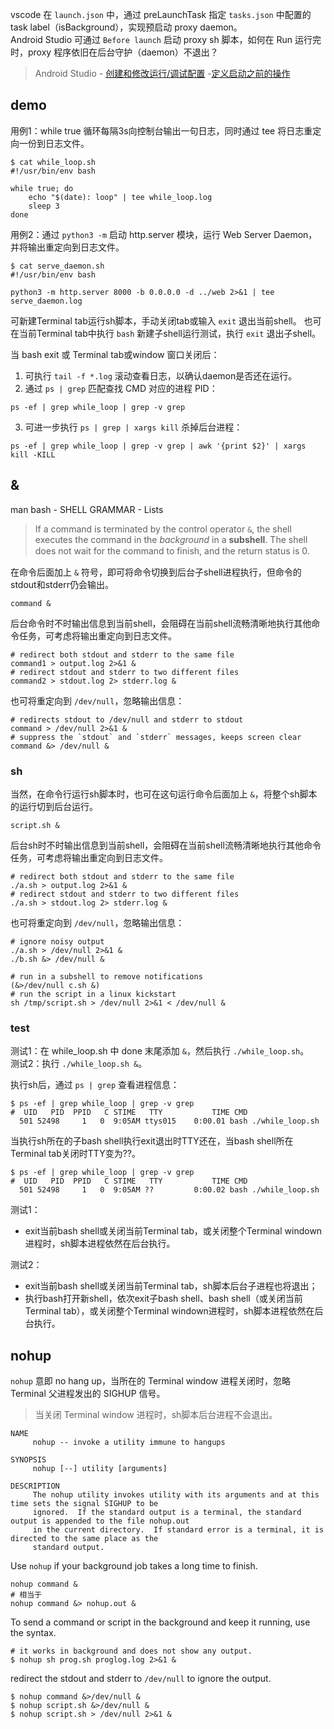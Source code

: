 
vscode 在 `launch.json` 中，通过 preLaunchTask 指定 `tasks.json` 中配置的 task label（isBackground），实现预启动 proxy daemon。  
Android Studio 可通过 `Before launch` 启动 proxy sh 脚本，如何在 Run 运行完时，proxy 程序依旧在后台守护（daemon）不退出？  

> Android Studio - [创建和修改运行/调试配置](https://developer.android.com/studio/run/rundebugconfig) -[定义启动之前的操作](https://developer.android.com/studio/run/rundebugconfig#definingbefore)  

## demo

用例1：while true 循环每隔3s向控制台输出一句日志，同时通过 tee 将日志重定向一份到日志文件。

```Shell
$ cat while_loop.sh
#!/usr/bin/env bash

while true; do
    echo "$(date): loop" | tee while_loop.log
    sleep 3
done
```

用例2：通过 `python3 -m` 启动 http.server 模块，运行 Web Server Daemon，并将输出重定向到日志文件。

```Shell
$ cat serve_daemon.sh
#!/usr/bin/env bash

python3 -m http.server 8000 -b 0.0.0.0 -d ../web 2>&1 | tee serve_daemon.log
```

可新建Terminal tab运行sh脚本，手动关闭tab或输入 `exit` 退出当前shell。
也可在当前Terminal tab中执行 `bash` 新建子shell运行测试，执行 `exit` 退出子shell。

当 bash exit 或 Terminal tab或window 窗口关闭后：

1. 可执行 `tail -f *.log` 滚动查看日志，以确认daemon是否还在运行。  
2. 通过 `ps | grep` 匹配查找 CMD 对应的进程 PID：

```Shell
ps -ef | grep while_loop | grep -v grep
```

3. 可进一步执行 `ps | grep | xargs kill` 杀掉后台进程：

```Shell
ps -ef | grep while_loop | grep -v grep | awk '{print $2}' | xargs kill -KILL
```

## &

man bash - SHELL GRAMMAR - Lists

> If a command is terminated by the control operator `&`, the shell executes the command in the *background* in a **subshell**. 
> The shell does not wait for the command to ﬁnish, and the return status is 0.

在命令后面加上 `&` 符号，即可将命令切换到后台子shell进程执行，但命令的stdout和stderr仍会输出。

```Shell
command &
```

后台命令时不时输出信息到当前shell，会阻碍在当前shell流畅清晰地执行其他命令任务，可考虑将输出重定向到日志文件。

```Shell
# redirect both stdout and stderr to the same file
command1 > output.log 2>&1 &
# redirect stdout and stderr to two different files
command2 > stdout.log 2> stderr.log &
```

也可将重定向到 `/dev/null`，忽略输出信息：

```Shell
# redirects stdout to /dev/null and stderr to stdout
command > /dev/null 2>&1 &
# suppress the `stdout` and `stderr` messages, keeps screen clear
command &> /dev/null &
```

### sh

当然，在命令行运行sh脚本时，也可在这句运行命令后面加上 `&`，将整个sh脚本的运行切到后台运行。

```Shell
script.sh &
```

后台sh时不时输出信息到当前shell，会阻碍在当前shell流畅清晰地执行其他命令任务，可考虑将输出重定向到日志文件。

```Shell
# redirect both stdout and stderr to the same file
./a.sh > output.log 2>&1 &
# redirect stdout and stderr to two different files
./a.sh > stdout.log 2> stderr.log &
```

也可将重定向到 `/dev/null`，忽略输出信息：

```Shell
# ignore noisy output
./a.sh > /dev/null 2>&1 &
./b.sh &> /dev/null &
```

```Shell
# run in a subshell to remove notifications
(&>/dev/null c.sh &)
# run the script in a linux kickstart
sh /tmp/script.sh > /dev/null 2>&1 < /dev/null &
```

### test

测试1：在 while_loop.sh 中 done 末尾添加 `&`，然后执行 `./while_loop.sh`。  
测试2：执行 `./while_loop.sh &`。  

执行sh后，通过 `ps | grep` 查看进程信息：

```Shell
$ ps -ef | grep while_loop | grep -v grep
#  UID   PID  PPID   C STIME   TTY           TIME CMD
  501 52498     1   0  9:05AM ttys015    0:00.01 bash ./while_loop.sh
```

当执行sh所在的子bash shell执行exit退出时TTY还在，当bash shell所在Terminal tab关闭时TTY变为??。

```Shell
$ ps -ef | grep while_loop | grep -v grep
#  UID   PID  PPID   C STIME   TTY           TIME CMD
  501 52498     1   0  9:05AM ??         0:00.02 bash ./while_loop.sh
```

测试1：

- exit当前bash shell或关闭当前Terminal tab，或关闭整个Terminal windown进程时，sh脚本进程依然在后台执行。

测试2：

- exit当前bash shell或关闭当前Terminal tab，sh脚本后台子进程也将退出；
- 执行bash打开新shell，依次exit子bash shell、bash shell（或关闭当前Terminal tab），或关闭整个Terminal windown进程时，sh脚本进程依然在后台执行。

## nohup

`nohup` 意即 no hang up，当所在的 Terminal window 进程关闭时，忽略 Terminal 父进程发出的 SIGHUP 信号。

> 当关闭 Terminal window 进程时，sh脚本后台进程不会退出。

```Shell
NAME
     nohup -- invoke a utility immune to hangups

SYNOPSIS
     nohup [--] utility [arguments]

DESCRIPTION
     The nohup utility invokes utility with its arguments and at this time sets the signal SIGHUP to be
     ignored.  If the standard output is a terminal, the standard output is appended to the file nohup.out
     in the current directory.  If standard error is a terminal, it is directed to the same place as the
     standard output.
```

Use `nohup` if your background job takes a long time to finish.

```Shell
nohup command &
# 相当于
nohup command &> nohup.out &
```

To send a command or script in the background and keep it running, use the syntax.

```Shell
# it works in background and does not show any output.
$ nohup sh prog.sh proglog.log 2>&1 &
```

redirect the stdout and stderr to `/dev/null` to ignore the output.

```Shell
$ nohup command &>/dev/null &
$ nohup script.sh &>/dev/null &
$ nohup script.sh > /dev/null 2>&1 &
```
